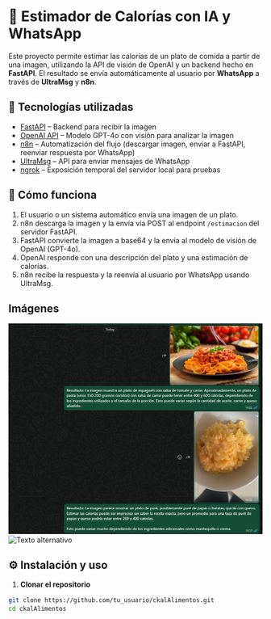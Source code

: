 # 🥗 Estimador de Calorías con IA y WhatsApp

Este proyecto permite estimar las calorías de un plato de comida a partir de una imagen, utilizando la API de visión de OpenAI y un backend hecho en **FastAPI**. El resultado se envía automáticamente al usuario por **WhatsApp** a través de **UltraMsg** y **n8n**.

## 🚀 Tecnologías utilizadas

- [FastAPI](https://fastapi.tiangolo.com/) – Backend para recibir la imagen
- [OpenAI API](https://platform.openai.com/) – Modelo GPT-4o con visión para analizar la imagen
- [n8n](https://n8n.io/) – Automatización del flujo (descargar imagen, enviar a FastAPI, reenviar respuesta por WhatsApp)
- [UltraMsg](https://ultramsg.com/) – API para enviar mensajes de WhatsApp
- [ngrok](https://ngrok.com/) – Exposición temporal del servidor local para pruebas

## 🧠 Cómo funciona

1. El usuario o un sistema automático envía una imagen de un plato.
2. n8n descarga la imagen y la envía vía POST al endpoint `/estimacion` del servidor FastAPI.
3. FastAPI convierte la imagen a base64 y la envía al modelo de visión de OpenAI (GPT-4o).
4. OpenAI responde con una descripción del plato y una estimación de calorías.
5. n8n recibe la respuesta y la reenvía al usuario por WhatsApp usando UltraMsg.

##  Imágenes
![Texto alternativo](captcomida.png)
![Texto alternativo](ContadoedeCalor-as/flujo.png)

## ⚙️ Instalación y uso

1. **Clonar el repositorio**

```bash
git clone https://github.com/tu_usuario/ckalAlimentos.git
cd ckalAlimentos

